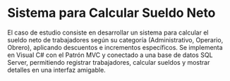 # Sistema para Calcular Sueldo Neto
 El caso de estudio consiste en desarrollar un sistema para calcular el sueldo neto de trabajadores según su categoría (Administrativo, Operario, Obrero), aplicando descuentos e incrementos específicos. Se implementa en Visual C# con el Patrón MVC y conectado a una base de datos SQL Server, permitiendo registrar trabajadores, calcular sueldos y mostrar detalles en una interfaz amigable.
